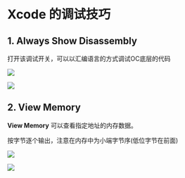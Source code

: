 # Xcode 的调试技巧


## 1. Always Show Disassembly

打开该调试开关，可以以汇编语言的方式调试OC底层的代码

![](https://pic.existorlive.cn/%E6%88%AA%E5%B1%8F2021-04-20%20%E4%B8%8B%E5%8D%882.37.23.png)

![](https://pic.existorlive.cn/%E6%88%AA%E5%B1%8F2021-04-20%20%E4%B8%8B%E5%8D%882.38.07.png)


## 2. View Memory

**View Memory** 可以查看指定地址的内存数据。 

按字节逐个输出，注意在内存中为小端字节序(低位字节在前面)

![](https://pic.existorlive.cn/%E6%88%AA%E5%B1%8F2021-04-20%20%E4%B8%8B%E5%8D%882.41.43.png)

![](https://pic.existorlive.cn/%E6%88%AA%E5%B1%8F2021-04-20%20%E4%B8%8B%E5%8D%882.43.07.png)



